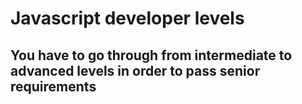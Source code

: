 # Javascript developer levels

## You have to go through from intermediate to advanced levels in order to pass senior requirements

